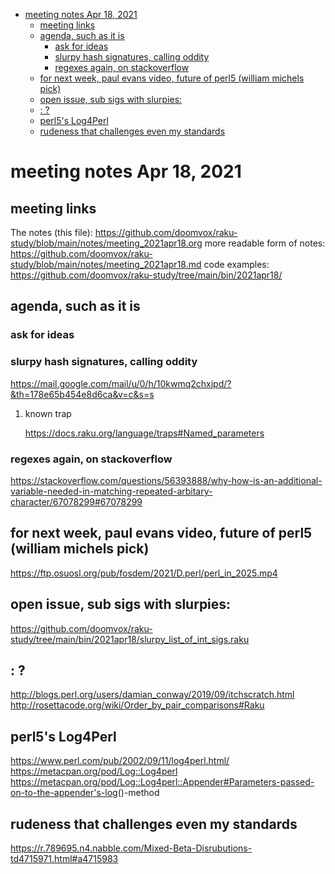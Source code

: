 - [meeting notes Apr 18, 2021](#orgd489dec)
  - [meeting links](#org76d5944)
  - [agenda, such as it is](#orge4dd4f8)
    - [ask for ideas](#org8deb464)
    - [slurpy hash signatures, calling oddity](#orgd6d9e57)
    - [regexes again, on stackoverflow](#orgd490230)
  - [for next week, paul evans video, future of perl5 (william michels pick)](#org73c053c)
  - [open issue, sub sigs with slurpies:](#org35d67e7)
  - [: ?](#orgbb655bc)
  - [perl5's Log4Perl](#org4e78805)
  - [rudeness that challenges even my standards](#org8021517)


<a id="orgd489dec"></a>

# meeting notes Apr 18, 2021


<a id="org76d5944"></a>

## meeting links

The notes (this file): <https://github.com/doomvox/raku-study/blob/main/notes/meeting_2021apr18.org> more readable form of notes: <https://github.com/doomvox/raku-study/blob/main/notes/meeting_2021apr18.md> code examples: <https://github.com/doomvox/raku-study/tree/main/bin/2021apr18/>


<a id="orge4dd4f8"></a>

## agenda, such as it is


<a id="org8deb464"></a>

### ask for ideas


<a id="orgd6d9e57"></a>

### slurpy hash signatures, calling oddity

<https://mail.google.com/mail/u/0/h/10kwmq2chxjpd/?&th=178e65b454e8d6ca&v=c&s=s>

1.  known trap

    <https://docs.raku.org/language/traps#Named_parameters>


<a id="orgd490230"></a>

### regexes again, on stackoverflow

<https://stackoverflow.com/questions/56393888/why-how-is-an-additional-variable-needed-in-matching-repeated-arbitary-character/67078299#67078299>


<a id="org73c053c"></a>

## for next week, paul evans video, future of perl5 (william michels pick)

<https://ftp.osuosl.org/pub/fosdem/2021/D.perl/perl_in_2025.mp4>


<a id="org35d67e7"></a>

## open issue, sub sigs with slurpies:

<https://github.com/doomvox/raku-study/tree/main/bin/2021apr18/slurpy_list_of_int_sigs.raku>


<a id="orgbb655bc"></a>

## : ?

<http://blogs.perl.org/users/damian_conway/2019/09/itchscratch.html> <http://rosettacode.org/wiki/Order_by_pair_comparisons#Raku>


<a id="org4e78805"></a>

## perl5's Log4Perl

<https://www.perl.com/pub/2002/09/11/log4perl.html/> <https://metacpan.org/pod/Log::Log4perl> <https://metacpan.org/pod/Log::Log4perl::Appender#Parameters-passed-on-to-the-appender's-log>()-method


<a id="org8021517"></a>

## rudeness that challenges even my standards

<https://r.789695.n4.nabble.com/Mixed-Beta-Disrubutions-td4715971.html#a4715983>
